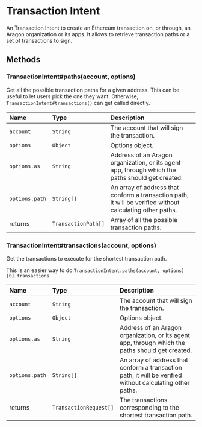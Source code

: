# Transaction Intent

An Transaction Intent to create an Ethereum transaction on, or through, an Aragon organization or its apps. It allows to retrieve transaction paths or a set of transactions to sign.

## Methods

### TransactionIntent\#paths\(account, options\)

Get all the possible transaction paths for a given address. This can be useful to let users pick the one they want. Otherwise, `TransactionIntent#transactions()` can get called directly.

| Name           | Type                | Description                                                                                               |
| :------------- | :------------------ | :-------------------------------------------------------------------------------------------------------- |
| `account`      | `String`            | The account that will sign the transaction.                                                               |
| `options`      | `Object`            | Options object.                                                                                           |
| `options.as`   | `String`            | Address of an Aragon organization, or its agent app, through which the paths should get created.          |
| `options.path` | `String[]`          | An array of address that conform a transaction path, it will be verified without calculating other paths. |
| returns        | `TransactionPath[]` | Array of all the possible transaction paths.                                                              |

### TransactionIntent\#transactions\(account, options\)

Get the transactions to execute for the shortest transaction path.

This is an easier way to do `TransactionIntent.paths(account, options)[0].transactions`

| Name           | Type                   | Description                                                                                               |
| :------------- | :--------------------- | :-------------------------------------------------------------------------------------------------------- |
| `account`      | `String`               | The account that will sign the transaction.                                                               |
| `options`      | `Object`               | Options object.                                                                                           |
| `options.as`   | `String`               | Address of an Aragon organization, or its agent app, through which the paths should get created.          |
| `options.path` | `String[]`             | An array of address that conform a transaction path, it will be verified without calculating other paths. |
| returns        | `TransactionRequest[]` | The transactions corresponding to the shortest transaction path.                                          |
